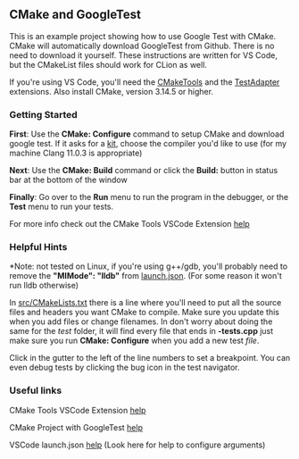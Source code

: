 ## CMake and GoogleTest

This is an example project showing how to use Google Test with CMake. CMake will automatically download GoogleTest from Github. There is no need to download it yourself. These instructions are written for VS Code, but the CMakeList files should work for CLion as well.

If you're using VS Code, you'll need the [CMakeTools] and the [TestAdapter] extensions. Also install CMake, version 3.14.5 or higher.  

### Getting Started

**First**: Use the **CMake: Configure** command to setup CMake and download google test. If it asks for a [kit], choose the compiler you'd like to use (for my machine Clang 11.0.3 is appropriate)

**Next**: Use the **CMake: Build** command or click the **Build:** button in status bar at the bottom of the window

**Finally**: Go over to the **Run** menu to run the program in the debugger, or the **Test** menu to run your tests. 

For more info check out the CMake Tools VSCode Extension [help](https://vector-of-bool.github.io/docs/vscode-cmake-tools/index.html)

### Helpful Hints
*Note: not tested on Linux, if you're using g++/gdb, you'll probably need to remove the **"MIMode": "lldb"** from [launch.json](./.vscode/launch.json). (For some reason it won't run lldb otherwise)

In [src/CMakeLists.txt](./src/CMakeLists.txt) there is a line where you'll need to put all the source files and headers you want CMake to compile. Make sure you update this when you add files or change filenames. In don't worry about doing the same for the *test* folder, it will find every file that ends in **-tests.cpp** just make sure you run **CMake: Configure** when you add a new test *file*.

Click in the gutter to the left of the line numbers to set a breakpoint. You can even debug tests by clicking the bug icon in the test navigator.

### Useful links

CMake Tools VSCode Extension [help](https://vector-of-bool.github.io/docs/vscode-cmake-tools/index.html)

CMake Project with GoogleTest [help](https://raymii.org/s/tutorials/Cpp_project_setup_with_cmake_and_unit_tests.html)

VSCode launch.json [help](https://code.visualstudio.com/docs/cpp/launch-json-reference)
(Look here for help to configure arguments)

[TestAdapter]: https://marketplace.visualstudio.com/items?itemName=matepek.vscode-catch2-test-adapter
[CMakeTools]: https://marketplace.visualstudio.com/items?itemName=ms-vscode.cmake-tools
[kit]: https://vector-of-bool.github.io/docs/vscode-cmake-tools/getting_started.html#selecting-a-kit